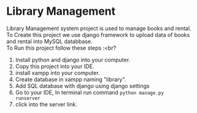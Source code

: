 # Library Management

Library Management system project is used to manage books and rental.
<br>
To Create this project we use django framework to upload data of books and rental into MySQL databbase.
<br>
To Run this project follow these steps :<br?
1. Install python and django into your computer.
2. Copy this project into your IDE.
3. install xampp into your computer.
4. Create database in xampp naming "library".
5. Add SQL database with django using django settings
6. Go to your IDE, In terminal run command <code>python manage.py runserver</code>
7. click into the server link.
